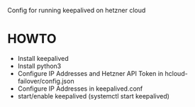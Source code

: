 Config for running keepalived on hetzner cloud

# HOWTO

- Install keepalived
- Install python3 
- Configure IP Addresses and Hetzner API Token in hcloud-failover/config.json
- Configure IP Addresses in keepalived.conf
- start/enable keepalived (systemctl start keepalived)

